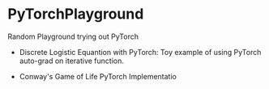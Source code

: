 # PyTorchPlayground
Random Playground trying out PyTorch

* Discrete Logistic Equantion with PyTorch: Toy example of using PyTorch auto-grad on iterative function.

* Conway's Game of Life PyTorch Implementatio
